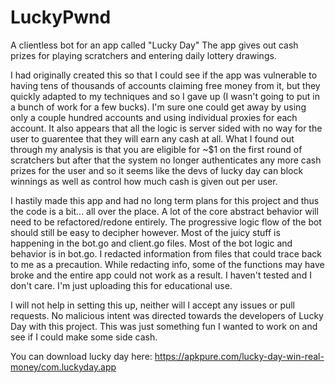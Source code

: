 # LuckyPwnd
A clientless bot for an app called "Lucky Day"
The app gives out cash prizes for playing scratchers and entering daily lottery drawings.

I had originally created this so that I could see if the app was vulnerable to having tens of thousands of accounts claiming free money from it, but they quickly adapted to my techniques and so I gave up (I wasn't going to put in a bunch of work for a few bucks). I'm sure one could get away by using only a couple hundred accounts and using individual proxies for each account. It also appears that all the logic is server sided with no way for the user to guarentee that they will earn any cash at all. What I found out through my analysis is that you are eligible for ~$1 on the first round of scratchers but after that the system no longer authenticates any more cash prizes for the user and so it seems like the devs of lucky day can block winnings as well as control how much cash is given out per user.


I hastily made this app and had no long term plans for this project and thus the code is a bit... all over the place. A lot of the core abstract behavior will need to be refactored/redone entirely. The progressive logic flow of the bot should still be easy to decipher however. Most of the juicy stuff is happening in the bot.go and client.go files. Most of the bot logic and behavior is in bot.go. I redacted information from files that could trace back to me as a precaution. While redacting info, some of the functions may have broke and the entire app could not work as a result. I haven't tested and I don't care. I'm just uploading this for educational use.

I will not help in setting this up, neither will I accept any issues or pull requests.
No malicious intent was directed towards the developers of Lucky Day with this project. This was just something fun I wanted to work on and see if I could make some side cash.

You can download lucky day here: https://apkpure.com/lucky-day-win-real-money/com.luckyday.app
